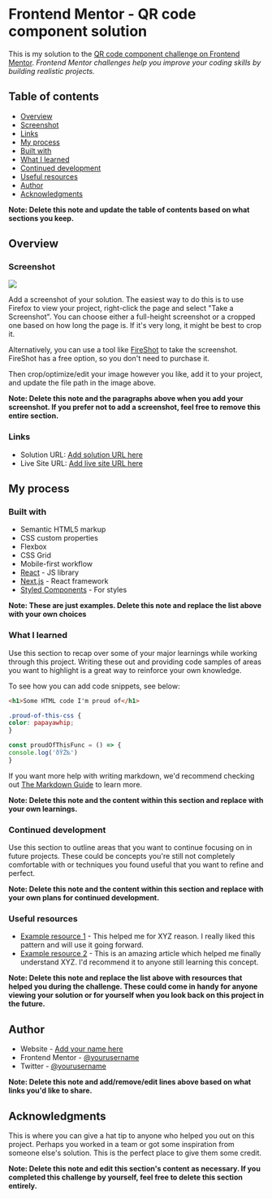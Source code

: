 # Frontend Mentor - QR code component solution 

This is my solution to the [QR code component challenge on Frontend Mentor](https://www.frontendmentor.io/challenges/qr-code-component-iux_sIO_H). _Frontend Mentor challenges help you improve your coding skills by building realistic projects._

## Table of contents 

- [Overview](#overview) 
- [Screenshot](#screenshot) 
- [Links](#links) 
- [My process](#my-process) 
- [Built with](#built-with) 
- [What I learned](#what-i-learned) 
- [Continued development](#continued-development) 
- [Useful resources](#useful-resources) 
- [Author](#author) 
- [Acknowledgments](#acknowledgments) 

**Note: Delete this note and update the table of contents based on what sections you keep.** 

## Overview 

### Screenshot 

![](./screenshot.jpg) 

Add a screenshot of your solution. The easiest way to do this is to use Firefox to view your project, right-click the page and select "Take a Screenshot". You can choose either a full-height screenshot or a cropped one based on how long the page is. If it's very long, it might be best to crop it. 

Alternatively, you can use a tool like [FireShot](https://getfireshot.com/) to take the screenshot. FireShot has a free option, so you don't need to purchase it. 

Then crop/optimize/edit your image however you like, add it to your project, and update the file path in the image above. 

**Note: Delete this note and the paragraphs above when you add your screenshot. If you prefer not to add a screenshot, feel free to remove this entire section.** 

### Links 

- Solution URL: [Add solution URL here](https://your-solution-url.com) 
- Live Site URL: [Add live site URL here](https://your-live-site-url.com) 

## My process 

### Built with 

- Semantic HTML5 markup 
- CSS custom properties 
- Flexbox 
- CSS Grid 
- Mobile-first workflow 
- [React](https://reactjs.org/) - JS library 
- [Next.js](https://nextjs.org/) - React framework 
- [Styled Components](https://styled-components.com/) - For styles 

**Note: These are just examples. Delete this note and replace the list above with your own choices** 

### What I learned 

Use this section to recap over some of your major learnings while working through this project. Writing these out and providing code samples of areas you want to highlight is a great way to reinforce your own knowledge. 

To see how you can add code snippets, see below: 

```html 
<h1>Some HTML code I'm proud of</h1> 
``` 
```css 
.proud-of-this-css { 
color: papayawhip; 
} 
``` 
```js 
const proudOfThisFunc = () => { 
console.log('ðŸŽ‰') 
} 
``` 

If you want more help with writing markdown, we'd recommend checking out [The Markdown Guide](https://www.markdownguide.org/) to learn more. 

**Note: Delete this note and the content within this section and replace with your own learnings.** 

### Continued development 

Use this section to outline areas that you want to continue focusing on in future projects. These could be concepts you're still not completely comfortable with or techniques you found useful that you want to refine and perfect. 

**Note: Delete this note and the content within this section and replace with your own plans for continued development.** 

### Useful resources 

- [Example resource 1](https://www.example.com) - This helped me for XYZ reason. I really liked this pattern and will use it going forward. 
- [Example resource 2](https://www.example.com) - This is an amazing article which helped me finally understand XYZ. I'd recommend it to anyone still learning this concept. 

**Note: Delete this note and replace the list above with resources that helped you during the challenge. These could come in handy for anyone viewing your solution or for yourself when you look back on this project in the future.** 

## Author 

- Website - [Add your name here](https://www.your-site.com) 
- Frontend Mentor - [@yourusername](https://www.frontendmentor.io/profile/yourusername) 
- Twitter - [@yourusername](https://www.twitter.com/yourusername) 

**Note: Delete this note and add/remove/edit lines above based on what links you'd like to share.** 

## Acknowledgments 

This is where you can give a hat tip to anyone who helped you out on this project. Perhaps you worked in a team or got some inspiration from someone else's solution. This is the perfect place to give them some credit. 

**Note: Delete this note and edit this section's content as necessary. If you completed this challenge by yourself, feel free to delete this section entirely.** 
